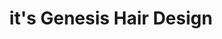 ---
title: "it's Genesis Hair Design"
url: /oakleigh-south/its-genesis-hair-design/
shop: Friseur
---